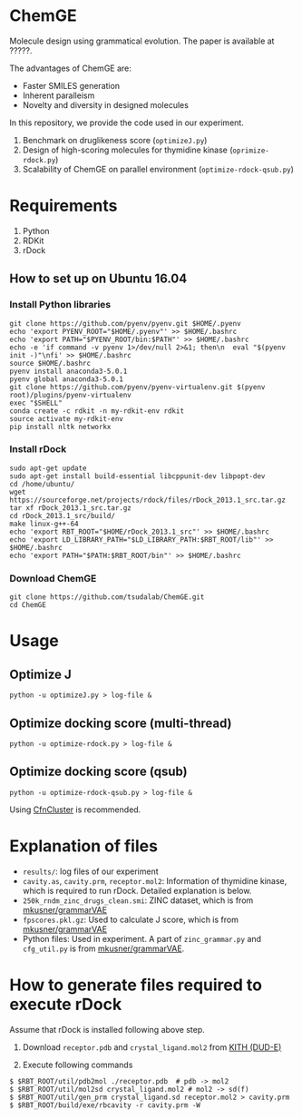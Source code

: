 # ChemGE
Molecule design using grammatical evolution.
The paper is available at ?????.

The advantages of ChemGE are:

- Faster SMILES generation
- Inherent paralleism
- Novelty and diversity in designed molecules

In this repository, we provide the code used in our experiment.

1. Benchmark on druglikeness score (`optimizeJ.py`)
1. Design of high-scoring molecules for thymidine kinase (`oprimize-rdock.py`)
1. Scalability of ChemGE on parallel environment (`optimize-rdock-qsub.py`)

# Requirements
1. Python
1. RDKit
1. rDock

## How to set up on Ubuntu 16.04
### Install Python libraries

```
git clone https://github.com/pyenv/pyenv.git $HOME/.pyenv
echo 'export PYENV_ROOT="$HOME/.pyenv"' >> $HOME/.bashrc
echo 'export PATH="$PYENV_ROOT/bin:$PATH"' >> $HOME/.bashrc
echo -e 'if command -v pyenv 1>/dev/null 2>&1; then\n  eval "$(pyenv init -)"\nfi' >> $HOME/.bashrc
source $HOME/.bashrc
pyenv install anaconda3-5.0.1
pyenv global anaconda3-5.0.1
git clone https://github.com/pyenv/pyenv-virtualenv.git $(pyenv root)/plugins/pyenv-virtualenv
exec "$SHELL"
conda create -c rdkit -n my-rdkit-env rdkit
source activate my-rdkit-env
pip install nltk networkx
```

### Install rDock

```
sudo apt-get update
sudo apt-get install build-essential libcppunit-dev libpopt-dev
cd /home/ubuntu/
wget https://sourceforge.net/projects/rdock/files/rDock_2013.1_src.tar.gz 
tar xf rDock_2013.1_src.tar.gz
cd rDock_2013.1_src/build/
make linux-g++-64
echo 'export RBT_ROOT="$HOME/rDock_2013.1_src"' >> $HOME/.bashrc
echo 'export LD_LIBRARY_PATH="$LD_LIBRARY_PATH:$RBT_ROOT/lib"' >> $HOME/.bashrc
echo 'export PATH="$PATH:$RBT_ROOT/bin"' >> $HOME/.bashrc
```

### Download ChemGE

```
git clone https://github.com/tsudalab/ChemGE.git
cd ChemGE
```

# Usage
## Optimize J

```
python -u optimizeJ.py > log-file &
```

## Optimize docking score (multi-thread)

```
python -u optimize-rdock.py > log-file &
```

## Optimize docking score (qsub)

```
python -u optimize-rdock-qsub.py > log-file &
```

Using [CfnCluster](https://github.com/awslabs/cfncluster) is recommended.

# Explanation of files

- `results/`: log files of our experiment
- `cavity.as`, `cavity.prm`, `receptor.mol2`: Information of thymidine kinase, which is required to run rDock. Detailed explanation is below.
- `250k_rndm_zinc_drugs_clean.smi`: ZINC dataset, which is from [mkusner/grammarVAE](https://github.com/mkusner/grammarVAE)
- `fpscores.pkl.gz`: Used to calculate J score, which is from [mkusner/grammarVAE](https://github.com/mkusner/grammarVAE)
- Python files: Used in experiment. A part of `zinc_grammar.py` and `cfg_util.py` is from [mkusner/grammarVAE](https://github.com/mkusner/grammarVAE).

# How to generate files required to execute rDock
Assume that rDock is installed following above step.

1. Download `receptor.pdb` and `crystal_ligand.mol2` from [KITH (DUD-E)](http://dude.docking.org/targets/kith])

2. Execute following commands
```
$ $RBT_ROOT/util/pdb2mol ./receptor.pdb  # pdb -> mol2
$ $RBT_ROOT/util/mol2sd crystal_ligand.mol2 # mol2 -> sd(f)
$ $RBT_ROOT/util/gen_prm crystal_ligand.sd receptor.mol2 > cavity.prm
$ $RBT_ROOT/build/exe/rbcavity -r cavity.prm -W
```
